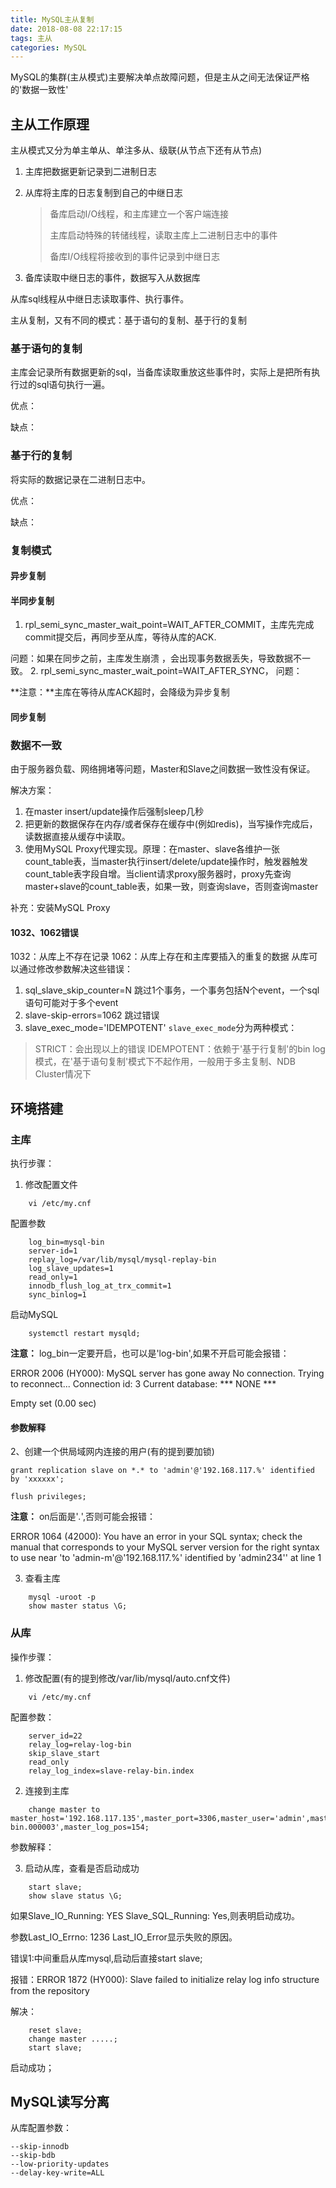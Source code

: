 ```yaml
---
title: MySQL主从复制
date: 2018-08-08 22:17:15
tags: 主从
categories: MySQL
---
```

MySQL的集群(主从模式)主要解决单点故障问题，但是主从之间无法保证严格的'数据一致性'

<!-- more -->
## 主从工作原理 ##
主从模式又分为单主单从、单注多从、级联(从节点下还有从节点)
1. 主库把数据更新记录到二进制日志
2. 从库将主库的日志复制到自己的中继日志

	> 备库启动I/O线程，和主库建立一个客户端连接
	> 
	> 主库启动特殊的转储线程，读取主库上二进制日志中的事件
	> 
	> 备库I/O线程将接收到的事件记录到中继日志

3. 备库读取中继日志的事件，数据写入从数据库

从库sql线程从中继日志读取事件、执行事件。

主从复制，又有不同的模式：基于语句的复制、基于行的复制
### 基于语句的复制 ###
主库会记录所有数据更新的sql，当备库读取重放这些事件时，实际上是把所有执行过的sql语句执行一遍。

优点：

缺点：

### 基于行的复制 ###
将实际的数据记录在二进制日志中。

优点：

缺点：

### 复制模式
#### 异步复制

#### 半同步复制
1. rpl_semi_sync_master_wait_point=WAIT_AFTER_COMMIT，主库先完成commit提交后，再同步至从库，等待从库的ACK.

问题：如果在同步之前，主库发生崩溃 ，会出现事务数据丢失，导致数据不一致。
2. rpl_semi_sync_master_wait_point=WAIT_AFTER_SYNC，
问题：

**注意：**主库在等待从库ACK超时，会降级为异步复制
#### 同步复制

### 数据不一致
由于服务器负载、网络拥堵等问题，Master和Slave之间数据一致性没有保证。

解决方案：
1. 在master insert/update操作后强制sleep几秒
2. 把更新的数据保存在内存/或者保存在缓存中(例如redis)，当写操作完成后，读数据直接从缓存中读取。
3. 使用MySQL Proxy代理实现。原理：在master、slave各维护一张count_table表，当master执行insert/delete/update操作时，触发器触发count_table表字段自增。当client请求proxy服务器时，proxy先查询master+slave的count_table表，如果一致，则查询slave，否则查询master

补充：安装MySQL Proxy

#### 1032、1062错误
1032：从库上不存在记录
1062：从库上存在和主库要插入的重复的数据
从库可以通过修改参数解决这些错误：
1. sql_slave_skip_counter=N
跳过1个事务，一个事务包括N个event，一个sql语句可能对于多个event
2. slave-skip-errors=1062
跳过错误
3. slave_exec_mode='IDEMPOTENT'
`slave_exec_mode`分为两种模式：
> STRICT：会出现以上的错误
> IDEMPOTENT：依赖于'基于行复制'的bin log模式，在'基于语句复制'模式下不起作用，一般用于多主复制、NDB Cluster情况下

## 环境搭建 ##

### 主库 ###
执行步骤：
1. 修改配置文件
```
	vi /etc/my.cnf
```
配置参数
```
	log_bin=mysql-bin  
	server-id=1 
	replay_log=/var/lib/mysql/mysql-replay-bin
	log_slave_updates=1
	read_only=1
	innodb_flush_log_at_trx_commit=1 
	sync_binlog=1
```
启动MySQL
```	
	systemctl restart mysqld;
```
**注意：** log_bin一定要开启，也可以是'log-bin',如果不开启可能会报错：

ERROR 2006 (HY000): MySQL server has gone away
No connection. Trying to reconnect...
Connection id:    3
Current database: *** NONE ***

Empty set (0.00 sec)

#### 参数解释 ####

2、创建一个供局域网内连接的用户(有的提到要加锁)

	grant replication slave on *.* to 'admin'@'192.168.117.%' identified by 'xxxxxx';

	flush privileges;

**注意：** on后面是'*.*',否则可能会报错：

ERROR 1064 (42000): You have an error in your SQL syntax; check the manual that corresponds to your MySQL server version for the right syntax to use near 'to 'admin-m'@'192.168.117.%' identified by 'admin234'' at line 1

3. 查看主库
```
	mysql -uroot -p
	show master status \G;
```	
### 从库 ###
操作步骤：
1. 修改配置(有的提到修改/var/lib/mysql/auto.cnf文件)
```
	vi /etc/my.cnf
```
配置参数：
```
	server_id=22
	relay_log=relay-log-bin
	skip_slave_start
	read_only
	relay_log_index=slave-relay-bin.index
```
2. 连接到主库
```
	change master to master_host='192.168.117.135',master_port=3306,master_user='admin',master_password='xxxxx',master_log_file='mysql-bin.000003',master_log_pos=154;
```
参数解释：

3. 启动从库，查看是否启动成功
```
	start slave;
	show slave status \G;
```
如果Slave_IO_Running: YES Slave_SQL_Running: Yes,则表明启动成功。

参数Last_IO_Errno: 1236 Last_IO_Error显示失败的原因。

错误1:中间重启从库mysql,启动后直接start slave;

报错：ERROR 1872 (HY000): Slave failed to initialize relay log info structure from the repository

解决：
```
	reset slave;
	change master .....;
	start slave;
```
启动成功；

## MySQL读写分离 ##
从库配置参数：
```
--skip-innodb
--skip-bdb
--low-priority-updates
--delay-key-write=ALL
```

